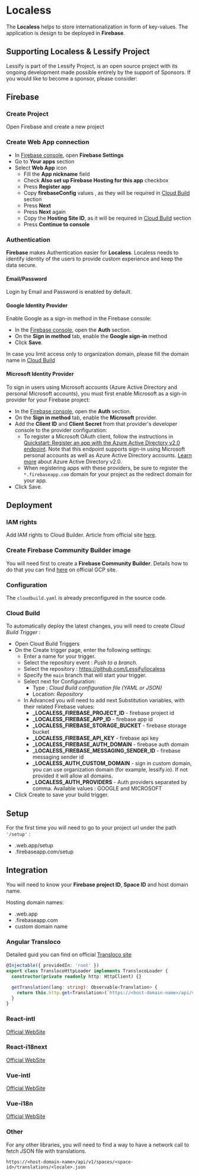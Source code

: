 # Localess

The **Localess** helps to store internationalization in form of key-values.
The application is design to be deployed in **Firebase**. 

## Supporting Localess & Lessify Project
Lessify is part of the Lessify Project, is an open source project with its ongoing development made possible entirely by the support of Sponsors.
If you would like to become a sponsor, please consider:

## Firebase

### Create Project
Open Firebase and create a new project

### Create Web App connection
- In [Firebase console](https://console.firebase.google.com/), open **Firebase Settings**
- Go to **Your apps** section
- Select **Web App** icon
  - Fill the **App nickname** field
  - Check **Also set up Firebase Hosting for this app** checkbox
  - Press **Register app**
  - Copy **firebaseConfig** values , as they will be required in [Cloud Build](#cloud-build) section
  - Press **Next**
  - Press **Next** again
  - Copy the **Hosting Site ID**, as it will be required in [Cloud Build](#cloud-build) section
  - Press **Continue to console**

### Authentication
**Firebase** makes Authentication easier for **Localess**. Localess needs to identify identity of the users to provide custom experience and keep the data secure.

#### Email/Password
Login by Email and Password is enabled by default.

#### Google Identity Provider
Enable Google as a sign-in method in the Firebase console:
- In the [Firebase console](https://console.firebase.google.com/), open the **Auth** section.
- On the **Sign in method** tab, enable the **Google sign-in** method
- Click **Save**.

In case you limit access only to organization domain, please fill the domain name in [Cloud Build](#cloud-build)

#### Microsoft Identity Provider
To sign in users using Microsoft accounts (Azure Active Directory and personal Microsoft accounts), you must first enable Microsoft as a sign-in provider for your Firebase project:
- In the [Firebase console](https://console.firebase.google.com/), open the **Auth** section.
- On the **Sign in method** tab, enable the **Microsoft** provider.
- Add the **Client ID** and **Client Secret** from that provider's developer console to the provider configuration:
  - To register a Microsoft OAuth client, follow the instructions in [Quickstart: Register an app with the Azure Active Directory v2.0 endpoint](https://docs.microsoft.com/en-us/azure/active-directory/develop/quickstart-v2-register-an-app). Note that this endpoint supports sign-in using Microsoft personal accounts as well as Azure Active Directory accounts. [Learn more](https://docs.microsoft.com/en-us/azure/active-directory/develop/v2-overview) about Azure Active Directory v2.0.
  - When registering apps with these providers, be sure to register the ``*.firebaseapp.com`` domain for your project as the redirect domain for your app.
- Click Save.

## Deployment

### IAM rights
Add IAM rights to Cloud Builder. Article from official site [here](https://cloud.google.com/build/docs/deploying-builds/deploy-firebase#before_you_begin). 

### Create Firebase Community Builder image
You will need first to create a **Firebase Community Builder**.
Details how to do that you can find [here](https://cloud.google.com/build/docs/deploying-builds/deploy-firebase#using_the_firebase_community_builder) on official GCP site. 

### Configuration
The ``cloudbuild.yaml`` is already preconfigured in the source code.

### Cloud Build
To automatically deploy the latest changes, you will need to create *Cloud Build Trigger* :
- Open Cloud Build Triggers
- On the Create trigger page, enter the following settings:
  - Enter a name for your trigger.
  - Select the repository event : *Push to a branch*.
  - Select the repository : https://github.com/Lessify/localess
  - Specify the `main` branch that will start your trigger. 
  - Select next for Configuration:
    - Type : *Cloud Build configuration file (YAML or JSON)*
    - Location: *Repository*
  - In Advanced you will need to add next Substitution variables, with their related Firebase values:
    - **_LOCALESS_FIREBASE_PROJECT_ID** - firebase project id
    - **_LOCALESS_FIREBASE_APP_ID** - firebase app id
    - **_LOCALESS_FIREBASE_STORAGE_BUCKET** - firebase storage bucket
    - **_LOCALESS_FIREBASE_API_KEY** - firebase api key
    - **_LOCALESS_FIREBASE_AUTH_DOMAIN** - firebase auth domain
    - **_LOCALESS_FIREBASE_MESSAGING_SENDER_ID** - firebase messaging sender id
    - **_LOCALESS_AUTH_CUSTOM_DOMAIN** - sign in custom domain, you can use organization domain (for example, lessify.io). If not provided it will allow all domains.
    - **_LOCALESS_AUTH_PROVIDERS** - Auth providers separated by comma. Available values : GOOGLE and MICROSOFT
- Click Create to save your build trigger.

## Setup
For the first time you will need to go to your project url under the path ``'/setup'`` :

- <firebase-project-id>.web.app/setup
- <firebase-project-id>.firebaseapp.com/setup


## Integration
You will need to know your **Firebase project ID**, **Space ID** and host domain name.

Hosting domain names:
- <firebase-project-id>.web.app
- <firebase-project-id>.firebaseapp.com
- custom domain name

### Angular Transloco
Detailed guid you can find on official [Transloco site](https://ngneat.github.io/transloco/docs/getting-started/installation)
```typescript
@Injectable({ providedIn: 'root' })
export class TranslocoHttpLoader implements TranslocoLoader {
  constructor(private readonly http: HttpClient) {}

  getTranslation(lang: string): Observable<Translation> {
    return this.http.get<Translation>(`https://<host-domain-name>/api/v1/spaces/<space-id>/translations/${lang}.json`);
  }
}
```

### React-intl
[Official WebSite](https://formatjs.io/docs/react-intl)

### React-i18next
[Official WebSite](https://react.i18next.com/latest/using-with-hooks)

### Vue-intl
[Official WebSite](https://formatjs.io/docs/vue-intl)

### Vue-i18n
[Official WebSite](https://vue-i18n.intlify.dev/guide/advanced/lazy.html)

### Other
For any other libraries, you will need to find a way to have a network call to fetch JSON file with translations.

``
https://<host-domain-name>/api/v1/spaces/<space-id>/translations/<locale>.json
``

